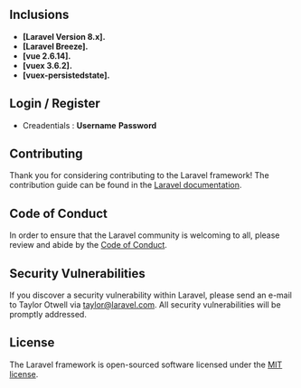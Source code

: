 
## Inclusions
- **[Laravel Version 8.x].**
- **[Laravel Breeze].**
- **[vue 2.6.14].**
- **[vuex 3.6.2].**
- **[vuex-persistedstate].**

## Login / Register

- Creadentials : 
    **Username**
    **Password**

## Contributing

Thank you for considering contributing to the Laravel framework! The contribution guide can be found in the [Laravel documentation](https://laravel.com/docs/contributions).

## Code of Conduct

In order to ensure that the Laravel community is welcoming to all, please review and abide by the [Code of Conduct](https://laravel.com/docs/contributions#code-of-conduct).

## Security Vulnerabilities

If you discover a security vulnerability within Laravel, please send an e-mail to Taylor Otwell via [taylor@laravel.com](mailto:taylor@laravel.com). All security vulnerabilities will be promptly addressed.

## License

The Laravel framework is open-sourced software licensed under the [MIT license](https://opensource.org/licenses/MIT).
